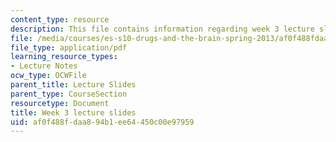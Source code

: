 ```yaml
---
content_type: resource
description: This file contains information regarding week 3 lecture slides.
file: /media/courses/es-s10-drugs-and-the-brain-spring-2013/af0f488fdaa894b1ee64450c00e97959_MITES_S10S13_Week%203.pdf
file_type: application/pdf
learning_resource_types:
- Lecture Notes
ocw_type: OCWFile
parent_title: Lecture Slides
parent_type: CourseSection
resourcetype: Document
title: Week 3 lecture slides
uid: af0f488f-daa8-94b1-ee64-450c00e97959
---
```

